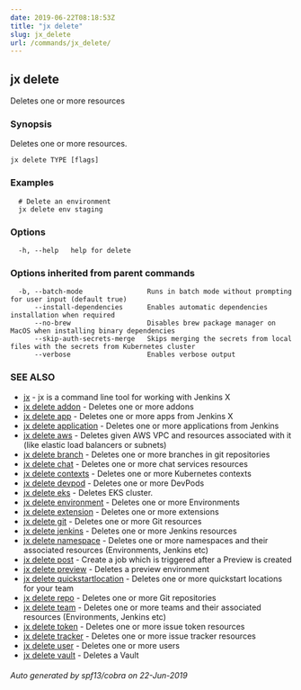 ```yaml
---
date: 2019-06-22T08:18:53Z
title: "jx delete"
slug: jx_delete
url: /commands/jx_delete/
---
```

## jx delete

Deletes one or more resources

### Synopsis

Deletes one or more resources.

```
jx delete TYPE [flags]
```

### Examples

```
  # Delete an environment
  jx delete env staging
```

### Options

```
  -h, --help   help for delete
```

### Options inherited from parent commands

```
  -b, --batch-mode                Runs in batch mode without prompting for user input (default true)
      --install-dependencies      Enables automatic dependencies installation when required
      --no-brew                   Disables brew package manager on MacOS when installing binary dependencies
      --skip-auth-secrets-merge   Skips merging the secrets from local files with the secrets from Kubernetes cluster
      --verbose                   Enables verbose output
```

### SEE ALSO

* [jx](/commands/jx/)	 - jx is a command line tool for working with Jenkins X
* [jx delete addon](/commands/jx_delete_addon/)	 - Deletes one or more addons
* [jx delete app](/commands/jx_delete_app/)	 - Deletes one or more apps from Jenkins X
* [jx delete application](/commands/jx_delete_application/)	 - Deletes one or more applications from Jenkins
* [jx delete aws](/commands/jx_delete_aws/)	 - Deletes given AWS VPC and resources associated with it (like elastic load balancers or subnets)
* [jx delete branch](/commands/jx_delete_branch/)	 - Deletes one or more branches in git repositories
* [jx delete chat](/commands/jx_delete_chat/)	 - Deletes one or more chat services resources
* [jx delete contexts](/commands/jx_delete_contexts/)	 - Deletes one or more Kubernetes contexts
* [jx delete devpod](/commands/jx_delete_devpod/)	 - Deletes one or more DevPods
* [jx delete eks](/commands/jx_delete_eks/)	 - Deletes EKS cluster.
* [jx delete environment](/commands/jx_delete_environment/)	 - Deletes one or more Environments
* [jx delete extension](/commands/jx_delete_extension/)	 - Deletes one or more extensions
* [jx delete git](/commands/jx_delete_git/)	 - Deletes one or more Git resources
* [jx delete jenkins](/commands/jx_delete_jenkins/)	 - Deletes one or more Jenkins resources
* [jx delete namespace](/commands/jx_delete_namespace/)	 - Deletes one or more namespaces and their associated resources (Environments, Jenkins etc)
* [jx delete post](/commands/jx_delete_post/)	 - Create a job which is triggered after a Preview is created
* [jx delete preview](/commands/jx_delete_preview/)	 - Deletes a preview environment
* [jx delete quickstartlocation](/commands/jx_delete_quickstartlocation/)	 - Deletes one or more quickstart locations for your team
* [jx delete repo](/commands/jx_delete_repo/)	 - Deletes one or more Git repositories
* [jx delete team](/commands/jx_delete_team/)	 - Deletes one or more teams and their associated resources (Environments, Jenkins etc)
* [jx delete token](/commands/jx_delete_token/)	 - Deletes one or more issue token resources
* [jx delete tracker](/commands/jx_delete_tracker/)	 - Deletes one or more issue tracker resources
* [jx delete user](/commands/jx_delete_user/)	 - Deletes one or more users
* [jx delete vault](/commands/jx_delete_vault/)	 - Deletes a Vault

###### Auto generated by spf13/cobra on 22-Jun-2019

